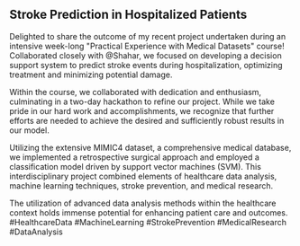 ## Stroke Prediction in Hospitalized Patients

Delighted to share the outcome of my recent project undertaken during an intensive week-long "Practical Experience with Medical Datasets" course!
Collaborated closely with @Shahar, we focused on developing a decision support system to predict stroke events during hospitalization, optimizing treatment and minimizing potential damage.

Within the course, we collaborated with dedication and enthusiasm, culminating in a two-day hackathon to refine our project. While we take pride in our hard work and accomplishments, we recognize that further efforts are needed to achieve the desired and sufficiently robust results in our model.

Utilizing the extensive MIMIC4 dataset, a comprehensive medical database, we implemented a retrospective surgical approach and employed a classification model driven by support vector machines (SVM). This interdisciplinary project combined elements of healthcare data analysis, machine learning techniques, stroke prevention, and medical research.

The utilization of advanced data analysis methods within the healthcare context holds immense potential for enhancing patient care and outcomes.
#HealthcareData #MachineLearning #StrokePrevention #MedicalResearch #DataAnalysis

